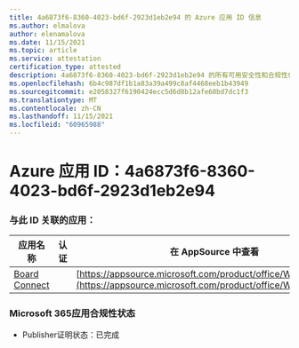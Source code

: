 ```yaml
---
title: 4a6873f6-8360-4023-bd6f-2923d1eb2e94 的 Azure 应用 ID 信息
ms.author: elmalova
author: elenamalova
ms.date: 11/15/2021
ms.topic: article
ms.service: attestation
certification_type: attested
description: 4a6873f6-8360-4023-bd6f-2923d1eb2e94 的所有可用安全性和合规性信息。
ms.openlocfilehash: 6b4c987df1b1a83a39a499c8af4468eeb1b43949
ms.sourcegitcommit: e2058327f6190424ecc5d6d8b12afe60bd7dc1f3
ms.translationtype: MT
ms.contentlocale: zh-CN
ms.lasthandoff: 11/15/2021
ms.locfileid: "60965988"
---
```

# <a name="azure-app-id-4a6873f6-8360-4023-bd6f-2923d1eb2e94"></a>Azure 应用 ID：4a6873f6-8360-4023-bd6f-2923d1eb2e94


### <a name="apps-associated-with-this-id"></a>与此 ID 关联的应用：
| **应用名称** | **认证** | **在 AppSource 中查看** |
|--------------|---------------|-----------------------|
| [Board Connect](https://docs.microsoft.com/microsoft-365-app-certification/forward/WA200001955) |  | [https://appsource.microsoft.com/product/office/WA200001955](https://appsource.microsoft.com/product/office/WA200001955) |

### <a name="microsoft-365-app-compliance-status"></a>Microsoft 365应用合规性状态
- Publisher证明状态：已完成
